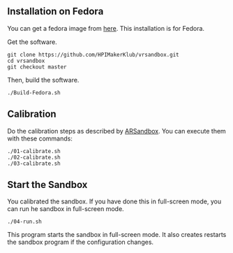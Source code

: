 ## Installation on Fedora

You can get a fedora image from [here](http://mirror2.hs-esslingen.de/fedora/linux/releases/25/Workstation/x86_64/iso/Fedora-Workstation-Live-x86_64-25-1.3.iso).
This installation is for Fedora.

Get the software.

```
git clone https://github.com/HPIMakerKlub/vrsandbox.git
cd vrsandbox
git checkout master
```

Then, build the software.

```
./Build-Fedora.sh
```

## Calibration

Do the calibration steps as described by [ARSandbox](https://arsandbox.ucdavis.edu/instructions/calibration-2/).
You can execute them with these commands:

```
./01-calibrate.sh
./02-calibrate.sh
./03-calibrate.sh
```

## Start the Sandbox

You calibrated the sandbox. If you have done this in full-screen mode, you can run he sandbox in full-screen mode.

```
./04-run.sh
```

This program starts the sandbox in full-screen mode.
It also creates restarts the sandbox program if the configuration changes.
